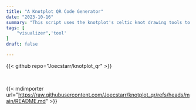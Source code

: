 ```yaml
---
title: "A Knotplot QR Code Generator"
date: "2023-10-16"
summary: "This script uses the knotplot's celtic knot drawing tools to draw 'LR' codes (qr codes but made of links)."
tags: [
    "visualizer",'tool'
]
draft: false

---
```



{{< github repo="Joecstarr/knotplot_qr" >}}

$$\ $$

{{< mdimporter url="https://raw.githubusercontent.com/Joecstarr/knotplot_qr/refs/heads/main/README.md" >}}

